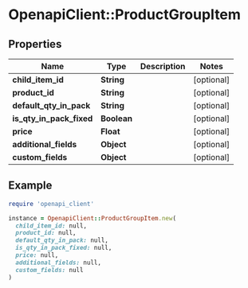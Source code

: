 # OpenapiClient::ProductGroupItem

## Properties

| Name | Type | Description | Notes |
| ---- | ---- | ----------- | ----- |
| **child_item_id** | **String** |  | [optional] |
| **product_id** | **String** |  | [optional] |
| **default_qty_in_pack** | **String** |  | [optional] |
| **is_qty_in_pack_fixed** | **Boolean** |  | [optional] |
| **price** | **Float** |  | [optional] |
| **additional_fields** | **Object** |  | [optional] |
| **custom_fields** | **Object** |  | [optional] |

## Example

```ruby
require 'openapi_client'

instance = OpenapiClient::ProductGroupItem.new(
  child_item_id: null,
  product_id: null,
  default_qty_in_pack: null,
  is_qty_in_pack_fixed: null,
  price: null,
  additional_fields: null,
  custom_fields: null
)
```

